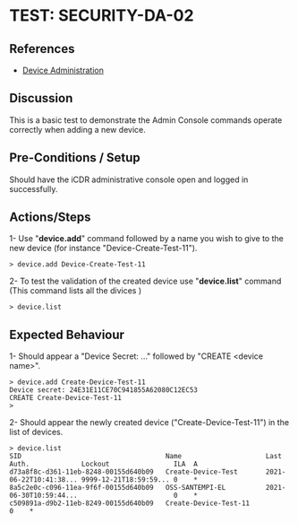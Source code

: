 # TEST: SECURITY-DA-02

## References

* [Device Administration](../../../../../operations/host-administration/santedb-icdr-admin-console/untitled.md)

## Discussion

This is a basic test to demonstrate the Admin Console commands operate correctly when adding a new device.

## Pre-Conditions / Setup

Should have the iCDR administrative console open and logged in successfully.

## Actions/Steps

1- Use "**device.add**" command followed by a name you wish to give to the new device \(for instance "Device-Create-Test-11"\).

```text
> device.add Device-Create-Test-11
```

2- To test the  validation of the created device use "**device.list**" command \(This command lists all the divices \)

```text
> device.list
```

## Expected Behaviour

1- Should appear a "Device Secret: ..." followed by "CREATE &lt;device name&gt;".

```text
> device.add Create-Device-Test-11
Device secret: 24E31E11CE70C941855A62080C12EC53
CREATE Create-Device-Test-11
>
```

2- Should appear the newly created device \("Create-Device-Test-11"\) in the list of devices.

```text
> device.list
SID                                    Name                     Last Auth.             Lockout                ILA  A
d73a8f8c-d361-11eb-8248-00155d640b09   Create-Device-Test       2021-06-22T10:41:38... 9999-12-21T18:59:59... 0    *
8a5c2e0c-c096-11ea-9f6f-00155d640b09   OSS-SANTEMPI-EL          2021-06-30T10:59:44...                        0    *
c509891a-d9b2-11eb-8249-00155d640b09   Create-Device-Test-11                                                  0    *
```

